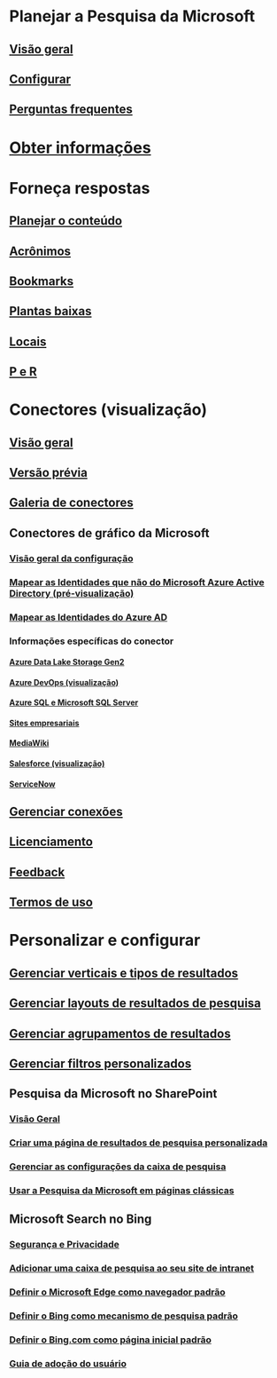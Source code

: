 # Planejar a Pesquisa da Microsoft
## [Visão geral](overview-microsoft-search.md)
## [Configurar](setup-microsoft-search.md)
## [Perguntas frequentes](faqs.md)
# [Obter informações](usage-reports.md)
# Forneça respostas
## [Planejar o conteúdo](plan-your-content.md)
## [Acrônimos](manage-acronyms.md)
## [Bookmarks](manage-bookmarks.md)
## [Plantas baixas](manage-floorplans.md)
## [Locais](manage-locations.md)
## [P e R](manage-qas.md)
# Conectores (visualização)
## [Visão geral](connectors-overview.md)
## [Versão prévia](connectors-preview.md)
## [Galeria de conectores](connectors-gallery.md)
## Conectores de gráfico da Microsoft
### [Visão geral da configuração](configure-connector.md)
### [Mapear as Identidades que não do Microsoft Azure Active Directory (pré-visualização)](map-non-aad.md)
### [Mapear as Identidades do Azure AD ](map-aad.md)
### Informações específicas do conector
#### [Azure Data Lake Storage Gen2](azure-data-lake-connector.md)
#### [Azure DevOps (visualização)](azure-devops-connector.md)
#### [Azure SQL e Microsoft SQL Server](MSSQL-connector.md)
#### [Sites empresariais](enterprise-web-connector.md)
#### [MediaWiki](mediawiki-connector.md)
#### [Salesforce (visualização)](salesforce-connector.md)
#### [ServiceNow](servicenow-connector.md)
## [Gerenciar conexões](manage-connector.md)
## [Licenciamento](licensing.md)
## [Feedback](connectors-feedback.md)
## [Termos de uso](terms-of-use.md)
# Personalizar e configurar
## [Gerenciar verticais e tipos de resultados](customize-search-page.md)
## [Gerenciar layouts de resultados de pesquisa](customize-results-layout.md)
## [Gerenciar agrupamentos de resultados](result-cluster.md)
## [Gerenciar filtros personalizados](custom-filters.md)
## Pesquisa da Microsoft no SharePoint
### [Visão Geral](get-started-search-in-sharepoint-online.md)
### [Criar uma página de resultados de pesquisa personalizada](create-search-results-pages.md)
### [Gerenciar as configurações da caixa de pesquisa](manage-spo-search-box.md)
### [Usar a Pesquisa da Microsoft em páginas clássicas](manage-classic-spo-pages.md)
## Microsoft Search no Bing
### [Segurança e Privacidade](security-for-search.md)
### [Adicionar uma caixa de pesquisa ao seu site de intranet](add-a-search-box-to-your-intranet-site.md)
### [Definir o Microsoft Edge como navegador padrão](set-default-browser.md)
### [Definir o Bing como mecanismo de pesquisa padrão](set-default-search-engine.md)
### [Definir o Bing.com como página inicial padrão](set-default-homepage.md)
### [Guia de adoção do usuário](user-adoption-guide.md)
